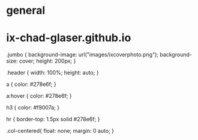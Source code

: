 # general
# ix-chad-glaser.github.io
.jumbo {
	background-image: url("images/ixcoverphoto.png");
	background-size: cover;
	height: 200px;
}

.header {
	width: 100%;
	height: auto;
}

a {
	color: #278e6f;
}

a:hover {
	color: #278e6f;
}

h3 {
	color: #f9007a;
}

hr {
	border-top: 1.5px solid #278e6f;
}

.col-centered{
    float: none;
    margin: 0 auto;
}
